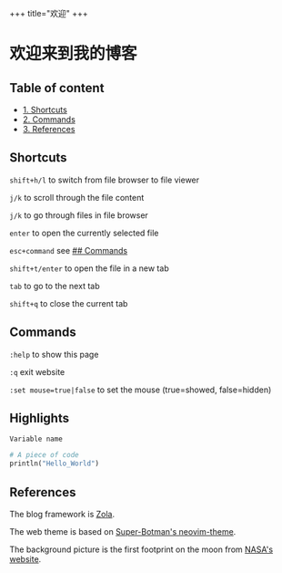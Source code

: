 +++
title="欢迎"
+++

# 欢迎来到我的博客

## Table of content

* [1. Shortcuts](#shortcuts)
* [2. Commands](#commands)
* [3. References](#references)

## Shortcuts

`shift+h/l` to switch from file browser to file viewer 

`j/k` to scroll through the file content 

`j/k` to go through files in file browser 

`enter` to open the currently selected file 

`esc+command` see [## Commands](#Commands) 

`shift+t/enter` to open the file in a new tab 

`tab` to go to the next tab 

`shift+q` to close the current tab 

## Commands

`:help` to show this page

`:q` exit website

`:set mouse=true|false` to set the mouse (true=showed, false=hidden)

## Highlights

`Variable name`

```python
# A piece of code
println("Hello_World")
```

## References

The blog framework is [Zola](https://github.com/getzola/zola).

The web theme is based on [Super-Botman's neovim-theme](https://github.com/Super-Botman/neovim-theme).

The background picture is the first footprint on the moon from [NASA's website](https://nssdc.gsfc.nasa.gov/imgcat/html/object_page/a11_h_40_5878.html).
